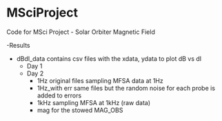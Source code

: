 # MSciProject
Code for MSci Project - Solar Orbiter Magnetic Field

-Results
   - dBdI_data  contains csv files with the xdata, ydata to plot dB vs dI
      - Day 1
      - Day 2
        - 1Hz   original files sampling MFSA data at 1Hz
        - 1Hz_with err  same files but the random noise for each probe is added to errors
        - 1kHz  sampling MFSA at 1kHz (raw data)
        - mag   for the stowed MAG_OBS
